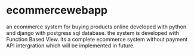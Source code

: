 # ecommercewebapp
an ecommerce system for buying products online developed with python and django with postgress sql database. the system is developed with Function Based View. its a complete ecommerce system without payment API intergration which will be implemented in future.
